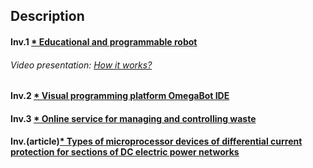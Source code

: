 ## Description
#### Inv.1 [* Educational and programmable robot](https://github.com/bobrokerson/inventions/blob/main/Invention%20%E2%84%96122928-03.12.2020.%20Educational%20and%20programmable%20robot.pdf) 
###### Video presentation: [How it works?](https://www.youtube.com/watch?v=i93WZ96J1iA)
#### Inv.2 [* Visual programming platform OmegaBot IDE](https://github.com/bobrokerson/inventions/blob/main/Visual%20programming%20platform%20OmegaBot%20IDE%20%E2%84%962020619486.pdf)
#### Inv.3 [* Online service for managing and controlling waste](https://github.com/bobrokerson/inventions/blob/main/Online%20service%20for%20managing%20and%20controlling%20waste.pdf)
#### Inv.(article)[* Types of microprocessor devices of differential current protection for sections of DC electric power networks](https://github.com/bobrokerson/inventions/blob/main/spring_2011.pdf)
